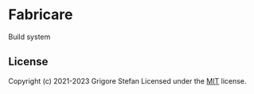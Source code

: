 # Fabricare

Build system

## License

Copyright (c) 2021-2023 Grigore Stefan
Licensed under the [MIT](LICENSE) license.
